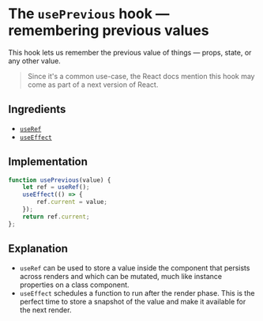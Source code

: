 # The `usePrevious` hook — remembering previous values

This hook lets us remember the previous value of things — props, state, or any other value.

> Since it's a common use-case, the React docs mention this hook may come as part of a next version of React.

## Ingredients

* [`useRef`](../use-ref.md)
* [`useEffect`](../use-effect.md)

## Implementation

```js
function usePrevious(value) {
	let ref = useRef();
	useEffect(() => {
		ref.current = value;
	});
	return ref.current;
};
```

## Explanation

* `useRef` can be used to store a value inside the component that persists across renders and which can be mutated, much like instance properties on a class component.
* `useEffect` schedules a function to run after the render phase. This is the perfect time to store a snapshot of the value and make it available for the next render.